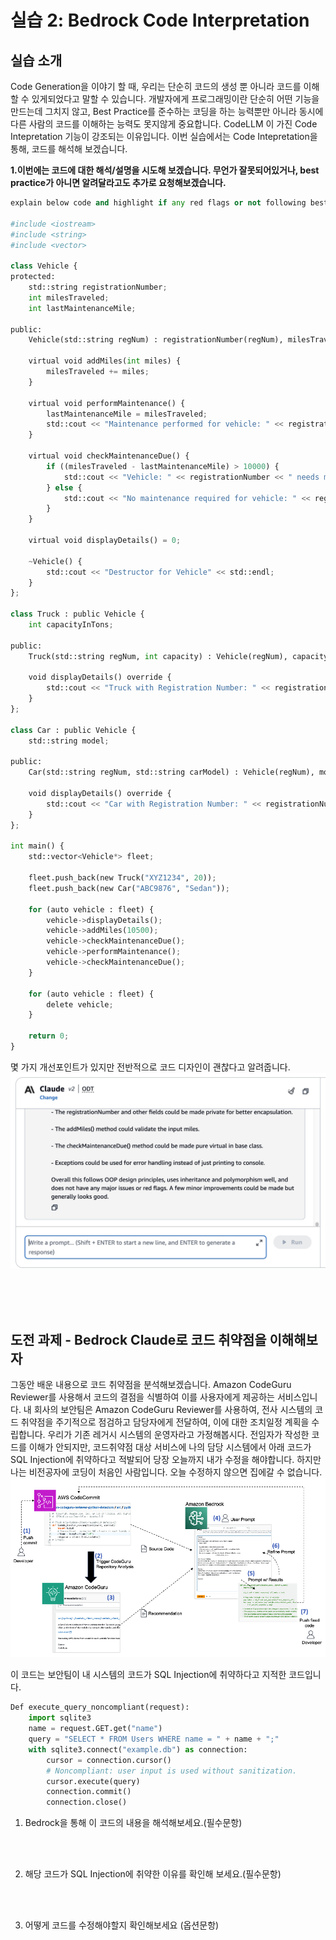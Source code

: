 # 실습 2: Bedrock Code Interpretation
## 실습 소개
Code Generation을 이야기 할 때, 우리는 단순히 코드의 생성 뿐 아니라 코드를 이해할 수 있게되었다고 말할 수 있습니다. 개발자에게 프로그래밍이란 단순히 어떤 기능을 만드는데 그치지 않고, Best Practice를 준수하는 코딩을 하는 능력뿐만 아니라 동시에 다른 사람의 코드를 이해하는 능력도 못지않게 중요합니다. CodeLLM 이 가진 Code Intepretation 기능이 강조되는 이유입니다. 
이번 실습에서는 Code Intepretation을 통해, 코드를 해석해 보겠습니다. 
 
**1.이번에는 코드에 대한 해석/설명을 시도해 보겠습니다.
무언가 잘못되어있거나, best practice가 아니면 알려달라고도 추가로 요청해보겠습니다.** </br> 


~~~python
explain below code and highlight if any red flags or not following best practices.

#include <iostream>
#include <string>
#include <vector>

class Vehicle {
protected:
    std::string registrationNumber;
    int milesTraveled;
    int lastMaintenanceMile;

public:
    Vehicle(std::string regNum) : registrationNumber(regNum), milesTraveled(0), lastMaintenanceMile(0) {}

    virtual void addMiles(int miles) {
        milesTraveled += miles;
    }

    virtual void performMaintenance() {
        lastMaintenanceMile = milesTraveled;
        std::cout << "Maintenance performed for vehicle: " << registrationNumber << std::endl;
    }

    virtual void checkMaintenanceDue() {
        if ((milesTraveled - lastMaintenanceMile) > 10000) {
            std::cout << "Vehicle: " << registrationNumber << " needs maintenance!" << std::endl;
        } else {
            std::cout << "No maintenance required for vehicle: " << registrationNumber << std::endl;
        }
    }

    virtual void displayDetails() = 0;

    ~Vehicle() {
        std::cout << "Destructor for Vehicle" << std::endl;
    }
};

class Truck : public Vehicle {
    int capacityInTons;

public:
    Truck(std::string regNum, int capacity) : Vehicle(regNum), capacityInTons(capacity) {}

    void displayDetails() override {
        std::cout << "Truck with Registration Number: " << registrationNumber << ", Capacity: " << capacityInTons << " tons." << std::endl;
    }
};

class Car : public Vehicle {
    std::string model;

public:
    Car(std::string regNum, std::string carModel) : Vehicle(regNum), model(carModel) {}

    void displayDetails() override {
        std::cout << "Car with Registration Number: " << registrationNumber << ", Model: " << model << "." << std::endl;
    }
};

int main() {
    std::vector<Vehicle*> fleet;

    fleet.push_back(new Truck("XYZ1234", 20));
    fleet.push_back(new Car("ABC9876", "Sedan"));

    for (auto vehicle : fleet) {
        vehicle->displayDetails();
        vehicle->addMiles(10500);
        vehicle->checkMaintenanceDue();
        vehicle->performMaintenance();
        vehicle->checkMaintenanceDue();
    }

    for (auto vehicle : fleet) {
        delete vehicle; 
    }

    return 0;
}
~~~

몇 가지 개선포인트가 있지만 전반적으로 코드 디자인이 괜찮다고 알려줍니다.
![alt text](images/4B8704A1-759B-42BA-8A07-9964FBA1A9A2.jpeg)


<br>
<br>
<br>

## 도전 과제 - Bedrock Claude로 코드 취약점을 이해해보자

그동안 배운 내용으로 코드 취약점을 분석해보겠습니다.
Amazon CodeGuru Reviewer를 사용해서 코드의 결점을 식별하여 이를 사용자에게 제공하는 서비스입니다. 내 회사의 보안팀은 Amazon CodeGuru Reviewer를 사용하여, 전사 시스템의 코드 취약점을 주기적으로 점검하고 담당자에게 전달하여, 이에 대한 조치일정 계획을 수립합니다. 우리가 기존 레거시 시스템의 운영자라고 가정해봅시다. 전임자가 작성한 코드를 이해가 안되지만, 코드취약점 대상 서비스에 나의 담당 시스템에서 아래 코드가 SQL Injection에 취약하다고 적발되어 당장 오늘까지 내가 수정을 해야합니다. 하지만 나는 비전공자에 코딩이 처음인 사람입니다. 오늘 수정하지 않으면 집에갈 수 없습니다.
![alt text](images/Screenshot-2023-10-05-at-2.20.12-PM.png)



이 코드는 보안팀이 내 시스템의 코드가 SQL Injection에 취약하다고 지적한 코드입니다. 

~~~python
Def execute_query_noncompliant(request):
    import sqlite3
    name = request.GET.get("name")
    query = "SELECT * FROM Users WHERE name = " + name + ";"
    with sqlite3.connect("example.db") as connection:
        cursor = connection.cursor()
        # Noncompliant: user input is used without sanitization.
        cursor.execute(query)
        connection.commit()
        connection.close()
~~~

1) Bedrock을 통해 이 코드의 내용을 해석해보세요.(필수문항)
<br/>
<br/>

2) 해당 코드가 SQL Injection에 취약한 이유를 확인해 보세요.(필수문항)
<br/>
<br/>

3) 어떻게 코드를 수정해야할지 확인해보세요 (옵션문항)
